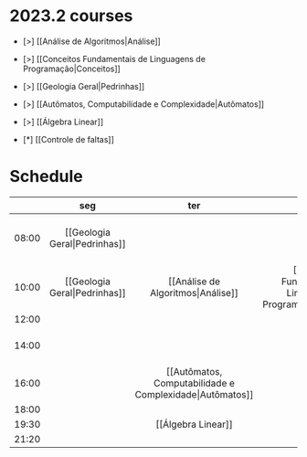 # 2023.2 courses
- [>] [[Análise de Algoritmos|Análise]]
- [>] [[Conceitos Fundamentais de Linguagens de Programação|Conceitos]]
- [>] [[Geologia Geral|Pedrinhas]]
- [>] [[Autômatos, Computabilidade e Complexidade|Autômatos]]
- [>] [[Álgebra Linear]]

- [*] [[Controle de faltas]]

# Schedule

|       |            **seg**            |                         **ter**                          |                              **qua**                               |                         **qui**                          |                              **sex**                               |
| ----- |:-----------------------------:|:--------------------------------------------------------:|:------------------------------------------------------------------:|:--------------------------------------------------------:|:------------------------------------------------------------------:|
| 08:00 | [[Geologia Geral\|Pedrinhas]] |                                                          |                                                                    |            [[Análise de Algoritmos\|Análise]]            | [[Conceitos Fundamentais de Linguagens de Programação\|Conceitos]] |
| 10:00 | [[Geologia Geral\|Pedrinhas]] |            [[Análise de Algoritmos\|Análise]]            | [[Conceitos Fundamentais de Linguagens de Programação\|Conceitos]] |                                                          |                                                                    |
| 12:00 |                               |                                                          |                                                                    |                                                          |                                                                    |
| 14:00 |                               |                                                          |                                                                    | [[Autômatos, Computabilidade e Complexidade\|Autômatos]] |                                                                    |
| 16:00 |                               | [[Autômatos, Computabilidade e Complexidade\|Autômatos]] |                                                                    |                                                          |                                                                    |
| 18:00 |                               |                                                          |                                                                    |                                                          |                                                                    |
| 19:30 |                               |                    [[Álgebra Linear]]                    |                                                                    |                                                          |                                                                    |
| 21:20 |                               |                                                          |                                                                    |                    [[Álgebra Linear]]                    |                                                                    |

